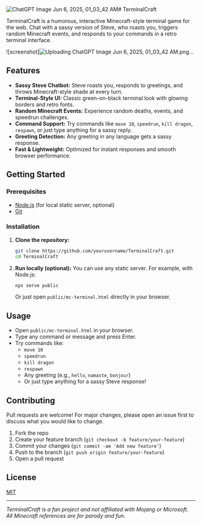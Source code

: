 ![ChatGPT Image Jun 6, 2025, 01_03_42 AM](https://github.com/user-attachments/assets/eb5d3144-efd8-47ec-8652-f6cc68b73884)# TerminalCraft

TerminalCraft is a humorous, interactive Minecraft-style terminal game for the web. Chat with a sassy version of Steve, who roasts you, triggers random Minecraft events, and responds to your commands in a retro terminal interface.

![screenshot]![Uploading ChatGPT Image Jun 6, 2025, 01_03_42 AM.png…]()


## Features
- **Sassy Steve Chatbot:** Steve roasts you, responds to greetings, and throws Minecraft-style shade at every turn.
- **Terminal-Style UI:** Classic green-on-black terminal look with glowing borders and retro fonts.
- **Random Minecraft Events:** Experience random deaths, events, and speedrun challenges.
- **Command Support:** Try commands like `move 10`, `speedrun`, `kill dragon`, `respawn`, or just type anything for a sassy reply.
- **Greeting Detection:** Any greeting in any language gets a sassy response.
- **Fast & Lightweight:** Optimized for instant responses and smooth browser performance.

## Getting Started

### Prerequisites
- [Node.js](https://nodejs.org/) (for local static server, optional)
- [Git](https://git-scm.com/)

### Installation
1. **Clone the repository:**
   ```sh
   git clone https://github.com/yourusername/TerminalCraft.git
   cd TerminalCraft
   ```
2. **Run locally (optional):**
   You can use any static server. For example, with Node.js:
   ```sh
   npx serve public
   ```
   Or just open `public/mc-terminal.html` directly in your browser.

## Usage
- Open `public/mc-terminal.html` in your browser.
- Type any command or message and press Enter.
- Try commands like:
  - `move 10`
  - `speedrun`
  - `kill dragon`
  - `respawn`
  - Any greeting (e.g., `hello`, `namaste`, `bonjour`)
  - Or just type anything for a sassy Steve response!

## Contributing
Pull requests are welcome! For major changes, please open an issue first to discuss what you would like to change.

1. Fork the repo
2. Create your feature branch (`git checkout -b feature/your-feature`)
3. Commit your changes (`git commit -am 'Add new feature'`)
4. Push to the branch (`git push origin feature/your-feature`)
5. Open a pull request

## License
[MIT](LICENSE)

---

*TerminalCraft is a fan project and not affiliated with Mojang or Microsoft. All Minecraft references are for parody and fun.* 
